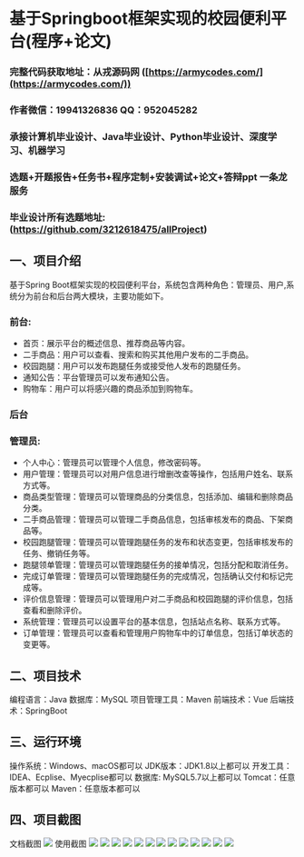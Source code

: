 基于Springboot框架实现的校园便利平台(程序+论文)
=
###  完整代码获取地址：从戎源码网 ([https://armycodes.com/](https://armycodes.com/))
###  作者微信：19941326836  QQ：952045282 
###  承接计算机毕业设计、Java毕业设计、Python毕业设计、深度学习、机器学习
###  选题+开题报告+任务书+程序定制+安装调试+论文+答辩ppt 一条龙服务
###  毕业设计所有选题地址:(https://github.com/3212618475/allProject)


一、项目介绍
---
基于Spring Boot框架实现的校园便利平台，系统包含两种角色：管理员、用户,系统分为前台和后台两大模块，主要功能如下。
### 前台:
- 首页：展示平台的概述信息、推荐商品等内容。
- 二手商品：用户可以查看、搜索和购买其他用户发布的二手商品。
- 校园跑腿：用户可以发布跑腿任务或接受他人发布的跑腿任务。
- 通知公告：平台管理员可以发布通知公告。
- 购物车：用户可以将感兴趣的商品添加到购物车。


### 后台
### 管理员:
- 个人中心：管理员可以管理个人信息，修改密码等。
- 用户管理：管理员可以对用户信息进行增删改查等操作，包括用户姓名、联系方式等。
- 商品类型管理：管理员可以管理商品的分类信息，包括添加、编辑和删除商品分类。
- 二手商品管理：管理员可以管理二手商品信息，包括审核发布的商品、下架商品等。
- 校园跑腿管理：管理员可以管理跑腿任务的发布和状态变更，包括审核发布的任务、撤销任务等。
- 跑腿领单管理：管理员可以管理跑腿任务的接单情况，包括分配和取消任务。
- 完成订单管理：管理员可以管理跑腿任务的完成情况，包括确认交付和标记完成等。
- 评价信息管理：管理员可以管理用户对二手商品和校园跑腿的评价信息，包括查看和删除评价。
- 系统管理：管理员可以设置平台的基本信息，包括站点名称、联系方式等。
- 订单管理：管理员可以查看和管理用户购物车中的订单信息，包括订单状态的变更等。
  

二、项目技术
---
编程语言：Java
数据库：MySQL
项目管理工具：Maven
前端技术：Vue
后端技术：SpringBoot

三、运行环境
---
操作系统：Windows、macOS都可以
JDK版本：JDK1.8以上都可以
开发工具：IDEA、Ecplise、Myecplise都可以
数据库: MySQL5.7以上都可以
Tomcat：任意版本都可以
Maven：任意版本都可以

四、项目截图
---
文档截图
![](limage/1.png)
使用截图
![](image/1.png)
![](image/2.png)
![](image/3.png)
![](image/4.png)
![](image/5.png)
![](image/6.png)
![](image/7.png)
![](image/8.png)
![](image/9.png)
![](image/10.png)
![](image/11.png)
![](image/12.png)
![](image/13.png)
